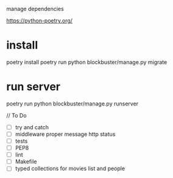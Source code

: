 manage dependencies

https://python-poetry.org/

# install
poetry install
poetry run python blockbuster/manage.py migrate

# run server
poetry run python blockbuster/manage.py runserver



// To Do
- [ ] try and catch
- [ ] middleware proper message http status
- [ ] tests
- [ ] PEP8
- [ ] lint
- [ ] Makefile
- [ ] typed collections for movies list and people
